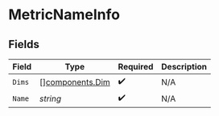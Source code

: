 # MetricNameInfo


## Fields

| Field                                              | Type                                               | Required                                           | Description                                        |
| -------------------------------------------------- | -------------------------------------------------- | -------------------------------------------------- | -------------------------------------------------- |
| `Dims`                                             | [][components.Dim](../../models/components/dim.md) | :heavy_check_mark:                                 | N/A                                                |
| `Name`                                             | *string*                                           | :heavy_check_mark:                                 | N/A                                                |